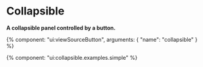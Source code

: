 # Collapsible

**A collapsible panel controlled by a button.**

{% component: "ui:viewSourceButton", arguments: { "name": "collapsible" } %}

{% component: "ui:collapsible.examples.simple" %}
